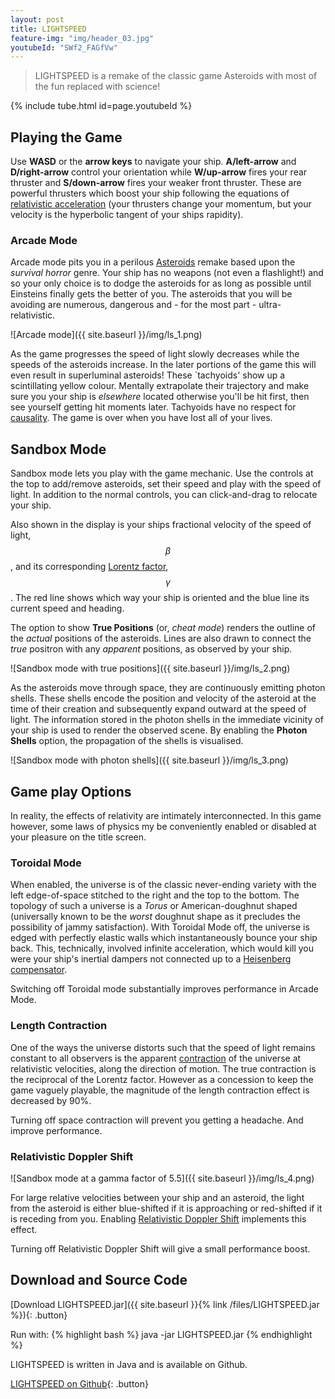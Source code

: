 ```yaml
---
layout: post
title: LIGHTSPEED
feature-img: "img/header_03.jpg"
youtubeId: "SWf2_FAGfVw"
---
```


> LIGHTSPEED is a remake of the classic game Asteroids with most of the fun replaced with science!

{% include tube.html id=page.youtubeId %}

## Playing the Game

Use **WASD** or the **arrow keys** to navigate your ship. **A/left-arrow** and **D/right-arrow** control your orientation while **W/up-arrow** fires your rear thruster and **S/down-arrow** fires your weaker front thruster. These are powerful thrusters which boost your ship following the equations of [relativistic acceleration](http://math.ucr.edu/home/baez/physics/Relativity/SR/acceleration.html) (your thrusters change your momentum, but your velocity is the hyperbolic tangent of your ships rapidity).

### Arcade Mode
Arcade mode pits you in a perilous [Asteroids](http://en.wikipedia.org/wiki/Asteroids_(video_game)) remake based upon the _survival horror_ genre. Your ship has no weapons (not even a flashlight!) and so your only choice is to dodge the asteroids for as long as possible until Einsteins finally gets the better of you. The asteroids that you will be avoiding are numerous, dangerous and - for the most part - ultra-relativistic.

![Arcade mode]({{ site.baseurl }}/img/ls_1.png)

As the game progresses the speed of light slowly decreases while the speeds of the asteroids increase. In the later portions of the game this will even result in superluminal asteroids! These `tachyoids' show up a scintillating yellow colour. Mentally extrapolate their trajectory and make sure you your ship is _elsewhere_ located otherwise you'll be hit first, then see yourself getting hit moments later. Tachyoids have no respect for [causality](http://en.wikipedia.org/wiki/Causal_contact). The game is over when you have lost all of your lives.

## Sandbox Mode

Sandbox mode lets you play with the game mechanic. Use the controls at the top to add/remove asteroids, set their speed and play with the speed of light. In addition to the normal controls, you can click-and-drag to relocate your ship.

Also shown in the display is your ships fractional velocity of the speed of light, $$\beta$$, and its corresponding [Lorentz factor](http://en.wikipedia.org/wiki/Lorentz_factor), $$\gamma$$. The red line shows which way your ship is oriented and the blue line its current speed and heading.

The option to show **True Positions** (or, _cheat mode_) renders the outline of the _actual_ positions of the asteroids. Lines are also drawn to connect the _true_ positron with any _apparent_ positions, as observed by your ship.

![Sandbox mode with true positions]({{ site.baseurl }}/img/ls_2.png)

As the asteroids move through space, they are continuously emitting photon shells. These shells encode the position and velocity of the asteroid at the time of their creation and subsequently expand outward at the speed of light. The information stored in the photon shells in the immediate vicinity of your ship is used to render the observed scene. By enabling the **Photon Shells** option, the propagation of the shells is visualised.

![Sandbox mode with photon shells]({{ site.baseurl }}/img/ls_3.png)

## Game play Options

In reality, the effects of relativity are intimately interconnected. In this game however, some laws of physics my be conveniently enabled or disabled at your pleasure on the title screen.

### Toroidal Mode

When enabled, the universe is of the classic never-ending variety with the left edge-of-space stitched to the right and the top to the bottom. The topology of such a universe is a _Torus_ or American-doughnut shaped (universally known to be the _worst_ doughnut shape as it precludes the possibility of jammy satisfaction). With Toroidal Mode off, the universe is edged with perfectly elastic walls which instantaneously bounce your ship back. This, technically, involved infinite acceleration, which would kill you were your ship's inertial dampers not connected up to a [Heisenberg compensator](http://en.memory-alpha.org/wiki/Heisenberg_compensator).

Switching off Toroidal mode substantially improves performance in Arcade Mode.

### Length Contraction

One of the ways the universe distorts such that the speed of light remains constant to all observers is the apparent [contraction](http://en.wikipedia.org/wiki/Length_contraction) of the universe at relativistic velocities, along the direction of motion. The true contraction is the reciprocal of the Lorentz factor. However as a concession to keep the game vaguely playable, the magnitude of the length contraction effect is decreased by 90%. 

Turning off space contraction will prevent you getting a headache. And improve performance.

### Relativistic Doppler Shift

![Sandbox mode at a gamma factor of 5.5]({{ site.baseurl }}/img/ls_4.png)

For large relative velocities between your ship and an asteroid, the light from the asteroid is either blue-shifted if it is approaching or red-shifted if it is receding from you. Enabling [Relativistic Doppler Shift](http://en.wikipedia.org/wiki/Relativistic_Doppler_effect) implements this effect. 

Turning off Relativistic Doppler Shift will give a small performance boost.

## Download and Source Code 

[Download LIGHTSPEED.jar]({{ site.baseurl }}{% link /files/LIGHTSPEED.jar %}){: .button}

Run with:
{% highlight bash %}
java -jar LIGHTSPEED.jar
{% endhighlight %}

LIGHTSPEED is written in Java and is available on Github.

[LIGHTSPEED on Github](https://github.com/timboe/Lightspeed){: .button}